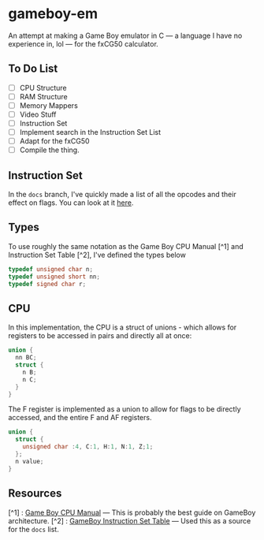 # gameboy-em

An attempt at making a Game Boy emulator in C — a language I have no experience in, lol — for the fxCG50 calculator.

## To Do List

- [ ] CPU Structure
- [ ] RAM Structure
- [ ] Memory Mappers
- [ ] Video Stuff
- [ ] Instruction Set
- [ ] Implement search in the Instruction Set List
- [ ] Adapt for the fxCG50
- [ ] Compile the thing.

## Instruction Set
In the `docs` branch, I've quickly made a list of all the opcodes and their effect on flags.
You can look at it [here](https://sammy99jsp.github.io/gameboy-em/). 

## Types
To use roughly the same notation as the Game Boy CPU Manual [^1] and Instruction Set Table [^2], I've defined the types below

```c
typedef unsigned char n;
typedef unsigned short nn;
typedef signed char r;
```

## CPU

In this implementation, the CPU is a struct of unions - which allows for registers to be accessed in pairs and directly all at once:
```c
union {
  nn BC;
  struct {
    n B;
    n C;
  }
}
```

The F register is implemented as a union to allow for flags to be directly accessed, and the entire F and AF registers.
```c
union {
  struct {
    unsigned char :4, C:1, H:1, N:1, Z;1;
  };
  n value;
}
```

## Resources
[^1] : [Game Boy CPU Manual](http://marc.rawer.de/Gameboy/Docs/GBCPUman.pdf) — This is probably the best guide on GameBoy architecture.
[^2] : [GameBoy Instruction Set Table](https://www.pastraiser.com/cpu/gameboy/gameboy_opcodes.html) — Used this as a source for the `docs` list.

